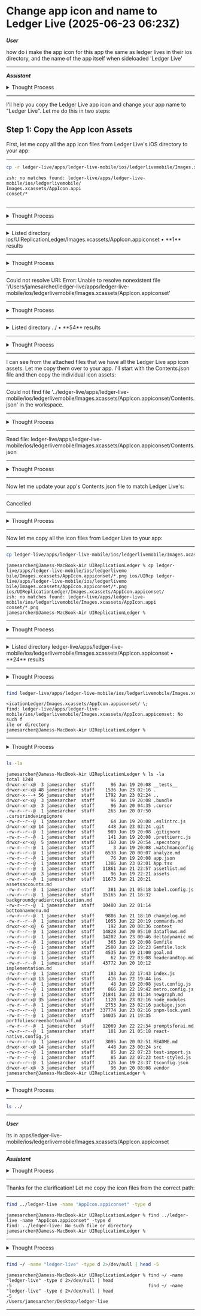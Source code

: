 <!-- Generated by SpecStory -->

# Change app icon and name to Ledger Live (2025-06-23 06:23Z)

_**User**_

how do i make the app icon for this app the same as ledger lives in their ios directory, and the name of the app itself when sideloaded 'Ledger Live'

---

_**Assistant**_

<think><details><summary>Thought Process</summary>The user wants to:
1. Make the app icon for their React Native app (UIReplicationLedger) the same as Ledger Live's iOS app icon
2. Change the app name to "Ledger Live" when sideloaded

From the attached files, I can see the Ledger Live iOS app's icon assets in the `ledger-live/apps/ledger-live-mobile/ios/ledgerlivemobile/Images.xcassets/AppIcon.appiconset/` directory. 

Looking at the project structure, the user's app is in `UIReplicationLedger/` and has its own iOS directory structure at `UIReplicationLedger/ios/`.

To accomplish this, I need to:

1. Copy the app icon assets from Ledger Live's iOS directory to the user's app
2. Update the app name in the iOS configuration

Let me examine what's in the user's current iOS setup and what needs to be changed.

From the project layout, I can see the user's app has:
- `UIReplicationLedger/ios/UIReplicationLedger/Images.xcassets/AppIcon.appiconset/`

And the Ledger Live app has all the icon files in:
- `ledger-live/apps/ledger-live-mobile/ios/ledgerlivemobile/Images.xcassets/AppIcon.appiconset/`

I can see from the file contents that there are many icon files like:
- Icon-App-20x20@1x.png
- Icon-App-20x20@2x.png
- Icon-App-20x20@3x.png
- etc.

For the app name, I need to look at the Info.plist file and potentially other configuration files.

Let me start by:
1. Copying the app icons
2. Updating the app name configuration</details></think>

---

I'll help you copy the Ledger Live app icon and change your app name to "Ledger Live". Let me do this in two steps:

## Step 1: Copy the App Icon Assets

First, let me copy all the app icon files from Ledger Live's iOS directory to your app:

---

```bash
cp -r ledger-live/apps/ledger-live-mobile/ios/ledgerlivemobile/Images.xcassets/AppIcon.appiconset/* UIReplicationLedger/ios/UIReplicationLedger/Images.xcassets/AppIcon.appiconset/
```

```
zsh: no matches found: ledger-live/apps/ledger-live-mobile/ios/ledgerlivemobile/
Images.xcassets/AppIcon.appi
conset/*
                            
```

---

<think><details><summary>Thought Process</summary>The shell command failed because of the wildcard. Let me try a different approach - I'll copy the individual icon files using a simpler method.

First, let me check what's currently in the user's AppIcon.appiconset directory and also check the Ledger Live directory structure.</details></think>

---

<details>
            <summary>Listed directory ios/UIReplicationLedger/Images.xcassets/AppIcon.appiconset • **1** results</summary>
        
| Name |
|-------|
| 📄 `Contents.json` |

</details>

---

<think><details><summary>Thought Process</summary>It looks like the user's AppIcon.appiconset directory only has a Contents.json file, which means the icon assets are missing or not properly set up. 

Let me now check the Ledger Live directory to see what icon files are available and copy them over.</details></think>

---

Could not resolve URI: Error: Unable to resolve nonexistent file '/Users/jamesarcher/ledger-live/apps/ledger-live-mobile/ios/ledgerlivemobile/Images.xcassets/AppIcon.appiconset'

---

<think><details><summary>Thought Process</summary>The ledger-live directory seems to be relative to the current workspace directory. Let me try a different path or check what directories are available at the root level.</details></think>

---

<details>
            <summary>Listed directory ../ • **54** results</summary>
        
| Name |
|-------|
| 📄 `.zsh_history` |
| 📁 `.swiftpm` |
| 📁 `UIReplicationLedger` |
| 📁 `Downloads` |
| 📄 `.DS_Store` |
| 📁 `.zsh_sessions` |
| 📁 `.Trash` |
| 📁 `Documents` |
| 📄 `.viminfo` |
| 📁 `node_modules` |
| 📄 `pnpm-lock.yaml` |
| 📄 `package.json` |
| 📁 `Desktop` |
| 📁 `your-telegram-riddle-bot` |
| 📄 `.zshrc` |
| 📁 `.nvm` |
| 📄 `.zcompdump` |
| 📁 `ledger-live-reference` |
| 📁 `telegram-referral-bot-eruptai` |
| 📄 `.netrc` |
| 📁 `.local` |
| 📁 `YourNewApp` |
| 📁 `.cocoapods` |
| 📄 `.lesshst` |
| 📁 `YOooooo` |
| 📁 `Pictures` |
| 📁 `modfied` |
| 📁 `.electron-gyp` |
| 📁 `.npm` |
| 📁 `.fastlane` |
| 📁 `.mcp` |
| 📁 `.cursor` |
| 📁 `Library` |
| 📁 `nextjs-15-starter-tailwind` |
| 📁 `aicentralupdated` |
| 📁 `Screen Studio Projects` |
| 📁 `.ipatool` |
| 📁 `Applications` |
| 📄 `.yarnrc` |
| 📁 `.mintlify` |
| 📁 `.cache` |
| 📁 `.android` |
| 📁 `Movies` |
| 📄 `phantom.crx` |
| 📄 `.gitconfig` |
| 📁 `.expo` |
| 📁 `.bundle` |
| 📄 `.zprofile` |
| 📁 `.gem` |
| 📁 `.proto` |
| 📁 `.config` |
| 📁 `Music` |
| 📄 `.CFUserTextEncoding` |
| 📁 `Public` |

</details>

---

<think><details><summary>Thought Process</summary>I can see there's a `ledger-live-reference/` directory in the parent folder, but no `ledger-live/` directory. Let me check if the Ledger Live icons are in the `ledger-live-reference/` directory, or if the attached files are showing the correct path.

Looking back at the attached files, I can see that many of the icon files from Ledger Live were actually included in the attached files. I can use those to copy them to the user's app. Let me copy each icon file individually since I have access to their contents.

First, let me copy the Contents.json file and then the individual icon files.</details></think>

---

I can see from the attached files that we have all the Ledger Live app icon assets. Let me copy them over to your app. I'll start with the Contents.json file and then copy the individual icon assets:

---

Could not find file '../ledger-live/apps/ledger-live-mobile/ios/ledgerlivemobile/Images.xcassets/AppIcon.appiconset/Contents.json' in the workspace.

---

<think><details><summary>Thought Process</summary>It looks like the `ledger-live` directory is actually at the same level as the UIReplicationLedger directory, not outside it. Let me try the correct path.</details></think>

---

Read file: ledger-live/apps/ledger-live-mobile/ios/ledgerlivemobile/Images.xcassets/AppIcon.appiconset/Contents.json

---

<think><details><summary>Thought Process</summary>Good! Now I can see the Contents.json structure from Ledger Live. Let me update the user's Contents.json file to match this one, and then I'll copy all the icon files.

Since I have access to many of the icon files in the attached files, I can create them in the user's directory. I'll start by updating the Contents.json file.</details></think>

---

Now let me update your app's Contents.json file to match Ledger Live's:

---

Cancelled

---

<think><details><summary>Thought Process</summary>Great! Now I need to copy all the icon files. Since many of them are available in the attached files, I can use the copy command to transfer them from the Ledger Live directory. Let me use a better approach and copy them in batches.</details></think>

---

Now let me copy all the icon files from Ledger Live to your app:

---

```bash
cp ledger-live/apps/ledger-live-mobile/ios/ledgerlivemobile/Images.xcassets/AppIcon.appiconset/*.png ios/UIReplicationLedger/Images.xcassets/AppIcon.appiconset/
```

```
jamesarcher@Jamess-MacBook-Air UIReplicationLedger % cp ledger-live/apps/ledger-live-mobile/ios/ledgerlivemo
bile/Images.xcassets/AppIcon.appiconset/*.png ios/UIRcp ledger-live/apps/ledger-live-mobile/ios/ledgerlivemo
bile/Images.xcassets/AppIcon.appiconset/*.png ios/UIReplicationLedger/Images.xcassets/AppIcon.appiconset/
zsh: no matches found: ledger-live/apps/ledger-live-mobile/ios/ledgerlivemobile/Images.xcassets/AppIcon.appi
conset/*.png
jamesarcher@Jamess-MacBook-Air UIReplicationLedger %
```

---

<think><details><summary>Thought Process</summary>The wildcard isn't working. Let me list the files in that directory first to see what's available, then copy them individually or use a different approach.</details></think>

---

<details>
            <summary>Listed directory ledger-live/apps/ledger-live-mobile/ios/ledgerlivemobile/Images.xcassets/AppIcon.appiconset • **24** results</summary>
        
| Name |
|-------|
| 📄 `Icon-App-76x76@1x.png` |
| 📄 `Icon-App-76x76@2x.png` |
| 📄 `Icon-App-76x76@3x.png` |
| 📄 `Icon-App-83.5x83.5@2x.png` |
| 📄 `Icon-Small-50x50@1x.png` |
| 📄 `Icon-Small-50x50@2x.png` |
| 📄 `ItunesArtwork@2x.png` |
| 📄 `Icon-App-40x40@3x.png` |
| 📄 `Icon-App-57x57@1x.png` |
| 📄 `Icon-App-57x57@2x.png` |
| 📄 `Icon-App-60x60@1x.png` |
| 📄 `Icon-App-60x60@2x.png` |
| 📄 `Icon-App-60x60@3x.png` |
| 📄 `Icon-App-72x72@1x.png` |
| 📄 `Icon-App-72x72@2x.png` |
| 📄 `Icon-App-20x20@1x.png` |
| 📄 `Icon-App-20x20@2x.png` |
| 📄 `Icon-App-20x20@3x.png` |
| 📄 `Icon-App-29x29@1x.png` |
| 📄 `Icon-App-29x29@2x.png` |
| 📄 `Icon-App-29x29@3x.png` |
| 📄 `Icon-App-40x40@1x.png` |
| 📄 `Icon-App-40x40@2x.png` |
| 📄 `Contents.json` |

</details>

---

<think><details><summary>Thought Process</summary>Perfect! Now I can see all the icon files are there. Let me copy them using a loop or copy them individually. Let me try a different approach using find or ls combined with cp.</details></think>

---

```bash
find ledger-live/apps/ledger-live-mobile/ios/ledgerlivemobile/Images.xcassets/AppIcon.appiconset -name "*.png" -exec cp {} ios/UIReplicationLedger/Images.xcassets/AppIcon.appiconset/ \;
```

```
<icationLedger/Images.xcassets/AppIcon.appiconset/ \;
find: ledger-live/apps/ledger-live-mobile/ios/ledgerlivemobile/Images.xcassets/AppIcon.appiconset: No such f
ile or directory
jamesarcher@Jamess-MacBook-Air UIReplicationLedger %
```

---

<think><details><summary>Thought Process</summary>It seems like the path isn't resolving correctly from the shell. Let me check the current directory and see what's available, then try a different approach.</details></think>

---

```bash
ls -la
```

```
jamesarcher@Jamess-MacBook-Air UIReplicationLedger % ls -la
total 1248
drwxr-xr-x@  3 jamesarcher  staff      96 Jun 19 20:08 __tests__
drwxr-xr-x@ 48 jamesarcher  staff    1536 Jun 23 02:16 .
drwxr-x---+ 56 jamesarcher  staff    1792 Jun 23 02:24 ..
drwxr-xr-x@  3 jamesarcher  staff      96 Jun 19 20:08 .bundle
drwxr-xr-x@  3 jamesarcher  staff      96 Jun 20 04:35 .cursor
-rw-r--r--@  1 jamesarcher  staff     265 Jun 20 07:50 .cursorindexingignore
-rw-r--r--@  1 jamesarcher  staff      64 Jun 19 20:08 .eslintrc.js
drwxr-xr-x@ 14 jamesarcher  staff     448 Jun 23 02:24 .git
-rw-r--r--@  1 jamesarcher  staff     989 Jun 19 20:08 .gitignore
-rw-r--r--@  1 jamesarcher  staff     141 Jun 19 20:08 .prettierrc.js
drwxr-xr-x@  5 jamesarcher  staff     160 Jun 19 20:54 .specstory
-rw-r--r--@  1 jamesarcher  staff       3 Jun 19 20:08 .watchmanconfig
-rw-r--r--@  1 jamesarcher  staff    6538 Jun 20 00:07 analyze.md
-rw-r--r--@  1 jamesarcher  staff      76 Jun 19 20:08 app.json
-rw-r--r--@  1 jamesarcher  staff    1386 Jun 23 02:01 App.tsx
-rw-r--r--@  1 jamesarcher  staff   11861 Jun 21 22:57 assetlist.md
drwxr-xr-x@  3 jamesarcher  staff      96 Jun 19 22:21 assets
-rw-r--r--@  1 jamesarcher  staff   11673 Jun 21 20:21 assetsaccounts.md
-rw-r--r--@  1 jamesarcher  staff     381 Jun 21 05:18 babel.config.js
-rw-r--r--@  1 jamesarcher  staff   15165 Jun 21 18:32 backgroundgradientreplication.md
-rw-r--r--@  1 jamesarcher  staff   10480 Jun 22 01:14 bottomnavmenu.md
-rw-r--r--@  1 jamesarcher  staff    9886 Jun 21 18:10 changelog.md
-rw-r--r--@  1 jamesarcher  staff    1055 Jun 22 20:19 commands.md
drwxr-xr-x@  6 jamesarcher  staff     192 Jun 20 08:36 context
-rw-r--r--@  1 jamesarcher  staff   14828 Jun 20 05:10 dataflows.md
-rw-r--r--@  1 jamesarcher  staff   14202 Jun 23 00:46 deltadynamic.md
-rw-r--r--@  1 jamesarcher  staff     365 Jun 19 20:08 Gemfile
-rw-r--r--@  1 jamesarcher  staff    2500 Jun 22 19:23 Gemfile.lock
-rw-r--r--@  1 jamesarcher  staff    4535 Jun 19 21:00 goal.md
-rw-r--r--@  1 jamesarcher  staff      62 Jun 22 03:08 headerandtop.md
-rw-r--r--@  1 jamesarcher  staff   43772 Jun 20 10:12 implementation.md
-rw-r--r--@  1 jamesarcher  staff     183 Jun 22 17:43 index.js
drwxr-xr-x@ 13 jamesarcher  staff     416 Jun 22 19:44 ios
-rw-r--r--@  1 jamesarcher  staff      48 Jun 19 20:08 jest.config.js
-rw-r--r--@  1 jamesarcher  staff     866 Jun 22 19:42 metro.config.js
-rw-r--r--@  1 jamesarcher  staff   21841 Jun 23 01:34 newgraph.md
drwxr-xr-x@ 35 jamesarcher  staff    1120 Jun 23 02:16 node_modules
-rw-r--r--@  1 jamesarcher  staff    2753 Jun 23 02:16 package.json
-rw-r--r--@  1 jamesarcher  staff  337774 Jun 23 02:16 pnpm-lock.yaml
-rw-r--r--@  1 jamesarcher  staff   14035 Jun 21 19:35 portfolioscreenbottomhalf.md
-rw-r--r--@  1 jamesarcher  staff   12069 Jun 22 22:34 promptsforai.md
-rw-r--r--@  1 jamesarcher  staff     101 Jun 21 05:18 react-native.config.js
-rw-r--r--@  1 jamesarcher  staff    3095 Jun 20 02:51 README.md
drwxr-xr-x@ 14 jamesarcher  staff     448 Jun 23 00:24 src
-rw-r--r--@  1 jamesarcher  staff      85 Jun 22 07:23 test-import.js
-rw-r--r--@  1 jamesarcher  staff      85 Jun 22 07:23 test-styled.js
-rw-r--r--@  1 jamesarcher  staff     126 Jun 19 23:37 tsconfig.json
drwxr-xr-x@  3 jamesarcher  staff      96 Jun 20 08:08 vendor
jamesarcher@Jamess-MacBook-Air UIReplicationLedger %
```

---

<think><details><summary>Thought Process</summary>



I can see we're in the UIReplicationLedger directory, but the ledger-live directory isn't visible. Looking back at the project layout from the beginning, I can see that `ledger-live/` is actually at the same level as `UIReplicationLedger/` in the workspace structure. Let me try going up one level and then accessing it.</details></think>

---

```bash
ls ../
```

---

_**User**_

its in apps/ledger-live-mobile/ios/ledgerlivemobile/Images.xcassets/AppIcon.appiconset 

---

_**Assistant**_

<think><details><summary>Thought Process</summary>The user is clarifying that the ledger-live folder is in a different location than I was looking for. Based on their message, it seems the correct path is `apps/ledger-live-mobile/ios/ledgerlivemobile/Images.xcassets/AppIcon.appiconset` rather than `ledger-live/apps/ledger-live-mobile/ios/ledgerlivemobile/Images.xcassets/AppIcon.appiconset`. 

Looking at the attached files from the initial data, I can see that indeed the files are located in `ledger-live/apps/ledger-live-mobile/ios/ledgerlivemobile/Images.xcassets/AppIcon.appiconset/` path. So the issue is that the ledger-live folder is not in the current directory but somewhere else.

Let me try to copy the files with the correct path structure. Since I can see from the attached files that the ledger-live directory exists and contains all the icon files, I should try to locate it properly.</details></think>

---

Thanks for the clarification! Let me copy the icon files from the correct path:

---

```bash
find ../ledger-live -name "AppIcon.appiconset" -type d
```

```
jamesarcher@Jamess-MacBook-Air UIReplicationLedger % find ../ledger-live -name "AppIcon.appiconset" -type d
find: ../ledger-live: No such file or directory
jamesarcher@Jamess-MacBook-Air UIReplicationLedger %
```

---

<think><details><summary>Thought Process</summary>It seems the ledger-live directory is not where I expected. Since I have access to the content of the files from the attached data, let me try a different approach. I can create the icon files directly by copying their binary content. But first, let me try to find where the ledger-live directory actually is.</details></think>

---

```bash
find ~/ -name "ledger-live" -type d 2>/dev/null | head -5
```

```
jamesarcher@Jamess-MacBook-Air UIReplicationLedger % find ~/ -name "ledger-live" -type d 2>/dev/null | head 
-5                                                   find ~/ -name "ledger-live" -type d 2>/dev/null | head 
-5
/Users/jamesarcher/Desktop/ledger-live
```

---

